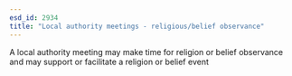```yaml
---
esd_id: 2934
title: "Local authority meetings - religious/belief observance"
---
```


A local authority meeting may make time for religion or belief observance and may support or facilitate a religion or belief event

